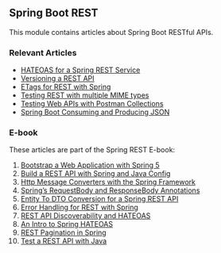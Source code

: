 ## Spring Boot REST

This module contains articles about Spring Boot RESTful APIs.

### Relevant Articles

- [HATEOAS for a Spring REST Service](http://www.baeldung.com/rest-api-discoverability-with-spring)
- [Versioning a REST API](http://www.baeldung.com/rest-versioning)
- [ETags for REST with Spring](http://www.baeldung.com/etags-for-rest-with-spring)
- [Testing REST with multiple MIME types](http://www.baeldung.com/testing-rest-api-with-multiple-media-types)
- [Testing Web APIs with Postman Collections](https://www.baeldung.com/postman-testing-collections)
- [Spring Boot Consuming and Producing JSON](https://www.baeldung.com/spring-boot-json)

### E-book

These articles are part of the Spring REST E-book:

1. [Bootstrap a Web Application with Spring 5](https://www.baeldung.com/bootstraping-a-web-application-with-spring-and-java-based-configuration)
2. [Build a REST API with Spring and Java Config](http://www.baeldung.com/building-a-restful-web-service-with-spring-and-java-based-configuration)
3. [Http Message Converters with the Spring Framework](http://www.baeldung.com/spring-httpmessageconverter-rest)
4. [Spring’s RequestBody and ResponseBody Annotations](https://www.baeldung.com/spring-request-response-body)
5. [Entity To DTO Conversion for a Spring REST API](https://www.baeldung.com/entity-to-and-from-dto-for-a-java-spring-application)
6. [Error Handling for REST with Spring](http://www.baeldung.com/exception-handling-for-rest-with-spring)
7. [REST API Discoverability and HATEOAS](http://www.baeldung.com/restful-web-service-discoverability)
8. [An Intro to Spring HATEOAS](http://www.baeldung.com/spring-hateoas-tutorial)
9. [REST Pagination in Spring](http://www.baeldung.com/rest-api-pagination-in-spring)
10. [Test a REST API with Java](http://www.baeldung.com/integration-testing-a-rest-api)


